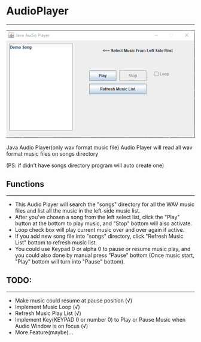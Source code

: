 # AudioPlayer
___
![AudioPlayer](/img/mainScene.png "AudioPlayer")

Java Audio Player(only wav format music file)
Audio Player will read all wav format music files on songs directory

(PS: if didn't have songs directory program will auto create one)

## Functions
___
* This Audio Player will search the "songs" directory for all the WAV music files and list all the music in the left-side music list.
* After you've chosen a song from the left select list, click the "Play" button at the bottom to play music, and "Stop" bottom will also activate.
* Loop check box will play current music over and over again if active.
* If you add new song file into "songs" directory, click "Refresh Music List" bottom to refresh music list.
* You could use Keypad 0 or alpha 0 to pause or resume music play, and you could also done by manual press "Pause" bottom (Once music start, "Play" bottom will turn into "Pause" bottom).


## TODO:
___
 * Make music could resume at pause position (√)
 * Implement Music Loop (√)
 * Refresh Music Play List (√)
 * Implement Key(KEYPAD 0 or number 0) to Play or Pause Music when Audio Window is on focus (√)
 * More Feature(maybe)...
